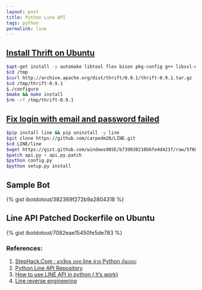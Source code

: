 ```yaml
---
layout: post
title: Python Line API
tags: python
permalink: line
---
```


## [Install Thrift on Ubuntu](http://www.saltycrane.com/blog/2011/06/install-thrift-ubuntu-1010-maverick)

```sh
$apt-get install -y automake libtool flex bison pkg-config g++ libssl-dev make libqt4-dev git debhelper cmake
$cd /tmp
$curl http://archive.apache.org/dist/thrift/0.9.1/thrift-0.9.1.tar.gz | tar zx
$cd /tmp/thrift-0.9.1
$./configure
$make && make install
$rm -rf /tmp/thrift-0.9.1
```

## [Fix login with email and password failed](https://www.youtube.com/watch?v=vaB1ZzV7UxY)

```sh
$pip install line && pip uninstall -y line
$git clone https://github.com/carpedm20/LINE.git
$cd LINE/line
$wget https://gist.github.com/windows98SE/b739038218b6fe4d423f/raw/5f68cf3d9a2a88576b739810a6bd6fcaa0c5e940/api.py.patch
$patch api.py < api.py.patch
$python config.py
$python setup.py install
```

## Sample Bot

{% gist ibotdotout/382369f272b9a2804318 %}

## Line API Patched Dockerfile on Ubuntu

{% gist ibotdotout/7082eae15450fe5de783 %}


### References:
1. [StepHack.Com : มาเขียน บอท line ด้วย Python กันเถอะ](https://www.youtube.com/playlist?list=PLv55tReH1ENzu9z5oaU46VNtU0G9wESTH)
2. [Python Line API Repository](https://github.com/carpedm20/LINE)
3. [How to use LINE API in python ( lt’s work)](http://dev-program.com/how-to-use-line-api-in-python-lts-work/)
4. [Line reverse engineering](http://carpedm20.blogspot.kr/2013/09/line-reverse-engineering.html)

